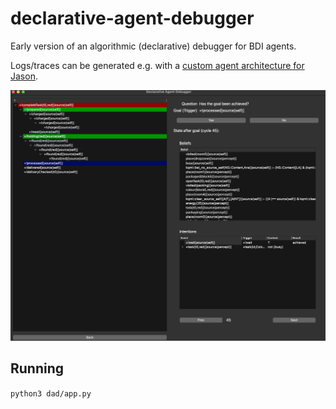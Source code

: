 # declarative-agent-debugger

Early version of an algorithmic (declarative) debugger for BDI agents.

Logs/traces can be generated e.g. with a [custom agent architecture for Jason](https://github.com/t-ah/jason-util).

![Screenshot](/docs/screenshot.png)

## Running

`python3 dad/app.py`